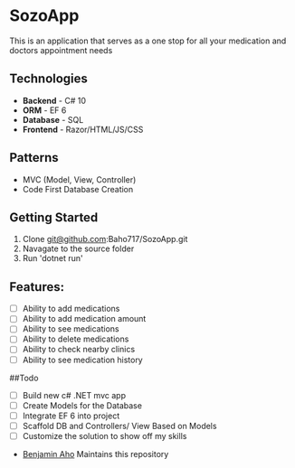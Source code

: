# SozoApp
This is an application that serves as a one stop for all your medication and doctors appointment needs

## Technologies
- **Backend** - C# 10 
- **ORM** - EF 6
- **Database** - SQL
- **Frontend** - Razor/HTML/JS/CSS

## Patterns
- MVC (Model, View, Controller)
- Code First Database Creation

## Getting Started
1. Clone git@github.com:Baho717/SozoApp.git
2. Navagate to the source folder
3. Run 'dotnet run'

## Features:

- [ ] Ability to add medications
- [ ] Ability to add medication amount
- [ ] Ability to see medications
- [ ] Ability to delete medications
- [ ] Ability to check nearby clinics
- [ ] Ability to see medication history

##Todo
- [ ] Build new c# .NET mvc app
- [ ] Create Models for the Database
- [ ] Integrate EF 6 into project
- [ ] Scaffold DB and Controllers/ View Based on Models
- [ ] Customize the solution to show off my skills

* <a href="mailto:Benjamin.aho27@gmail.com" title="FreelanceFreedom">Benjamin Aho</a> Maintains this repository

